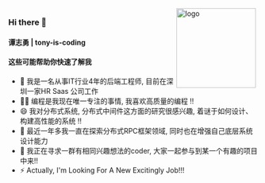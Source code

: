 <img src="https://github-readme-stats.vercel.app/api?username=tony-is-coding&show_icons=true&theme=city_lights" alt="logo" height="160" align="right" style="margin: 5px; margin-bottom: 10px;" />


### Hi there 👋


#### 谭志勇 | tony-is-coding

#### 这些可能帮助你快速了解我
- 🔭 我是一名从事IT行业4年的后端工程师, 目前在深圳一家HR Saas 公司工作
- 🕵️‍♀️ 编程是我现在唯一专注的事情, 我喜欢高质量的编程 !!
- 😄 我对分布式系统, 分布式中间件这方面的研究很感兴趣, 着谜于如何设计、构建高性能的系统 !!
- 🌱 最近一年多我一直在探索分布式RPC框架领域, 同时也在增强自己底层系统设计能力 
- 👯 我正在寻求一群有相同兴趣想法的coder, 大家一起参与到某一个有趣的项目中来!!
- ⚡ Actually, I'm Looking For A New Excitingly Job!!!
